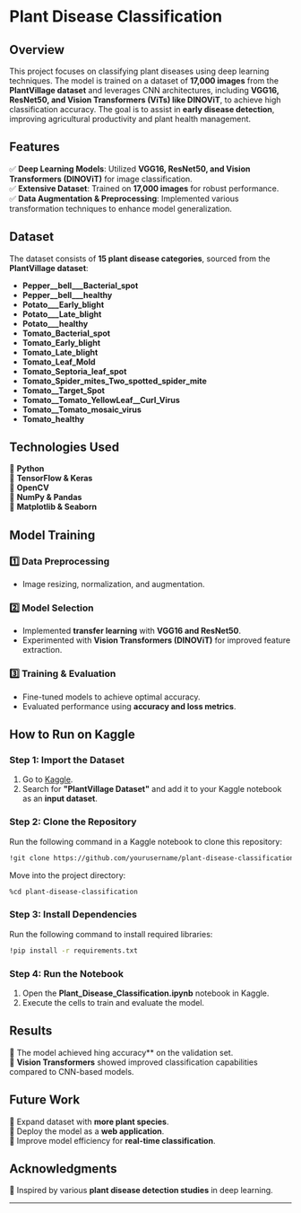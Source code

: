 # **Plant Disease Classification**  

## **Overview**  
This project focuses on classifying plant diseases using deep learning techniques. The model is trained on a dataset of **17,000 images** from the **PlantVillage dataset** and leverages CNN architectures, including **VGG16, ResNet50, and Vision Transformers (ViTs) like DINOViT**, to achieve high classification accuracy. The goal is to assist in **early disease detection**, improving agricultural productivity and plant health management.  

## **Features**  
✅ **Deep Learning Models**: Utilized **VGG16, ResNet50, and Vision Transformers (DINOViT)** for image classification.  
✅ **Extensive Dataset**: Trained on **17,000 images** for robust performance.  
✅ **Data Augmentation & Preprocessing**: Implemented various transformation techniques to enhance model generalization.  

## **Dataset**  
The dataset consists of **15 plant disease categories**, sourced from the **PlantVillage dataset**:  

- **Pepper__bell___Bacterial_spot**  
- **Pepper__bell___healthy**  
- **Potato___Early_blight**  
- **Potato___Late_blight**  
- **Potato___healthy**  
- **Tomato_Bacterial_spot**  
- **Tomato_Early_blight**  
- **Tomato_Late_blight**  
- **Tomato_Leaf_Mold**  
- **Tomato_Septoria_leaf_spot**  
- **Tomato_Spider_mites_Two_spotted_spider_mite**  
- **Tomato__Target_Spot**  
- **Tomato__Tomato_YellowLeaf__Curl_Virus**  
- **Tomato__Tomato_mosaic_virus**  
- **Tomato_healthy**  

## **Technologies Used**  
🔹 **Python**  
🔹 **TensorFlow & Keras**  
🔹 **OpenCV**  
🔹 **NumPy & Pandas**  
🔹 **Matplotlib & Seaborn**  

## **Model Training**  

### **1️⃣ Data Preprocessing**  
- Image resizing, normalization, and augmentation.  

### **2️⃣ Model Selection**  
- Implemented **transfer learning** with **VGG16 and ResNet50**.  
- Experimented with **Vision Transformers (DINOViT)** for improved feature extraction.  

### **3️⃣ Training & Evaluation**  
- Fine-tuned models to achieve optimal accuracy.  
- Evaluated performance using **accuracy and loss metrics**.  

## **How to Run on Kaggle**  

### **Step 1: Import the Dataset**  
1. Go to [Kaggle](https://www.kaggle.com/).  
2. Search for **"PlantVillage Dataset"** and add it to your Kaggle notebook as an **input dataset**.  

### **Step 2: Clone the Repository**  
Run the following command in a Kaggle notebook to clone this repository:  
```bash
!git clone https://github.com/yourusername/plant-disease-classification.git
```
Move into the project directory:  
```bash
%cd plant-disease-classification
```

### **Step 3: Install Dependencies**  
Run the following command to install required libraries:  
```bash
!pip install -r requirements.txt
```

### **Step 4: Run the Notebook**  
1. Open the **Plant_Disease_Classification.ipynb** notebook in Kaggle.  
2. Execute the cells to train and evaluate the model.  

## **Results**  
📌 The model achieved hing accuracy** on the validation set.  
📌 **Vision Transformers** showed improved classification capabilities compared to CNN-based models.  

## **Future Work**  
🚀 Expand dataset with **more plant species**.  
🚀 Deploy the model as a **web application**.  
🚀 Improve model efficiency for **real-time classification**.  

## **Acknowledgments**  
📌 Inspired by various **plant disease detection studies** in deep learning.  

---
